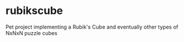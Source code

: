 # rubikscube
Pet project implementing a Rubik's Cube and eventually other types of NxNxN puzzle cubes
